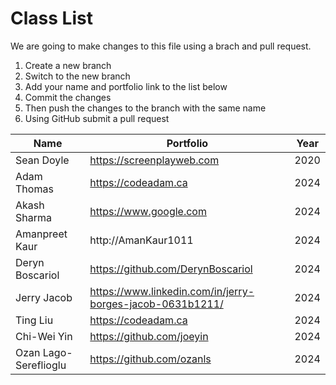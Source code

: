 # Class List

We are going to make changes to this file using a brach and pull request.

1. Create a new branch
2. Switch to the new branch
3. Add your name and portfolio link to the list below
4. Commit the changes
5. Then push the changes to the branch with the same name
6. Using GitHub submit a pull request


| Name        | Portfolio                 | Year |
| ----------- | ------------------------- | ---- |
| Sean Doyle  | https://screenplayweb.com | 2020 |
| Adam Thomas | https://codeadam.ca       | 2024 |
| Akash Sharma| https://www.google.com    | 2024 |
| Amanpreet Kaur | http://AmanKaur1011    | 2024 |
| Deryn Boscariol | https://github.com/DerynBoscariol | 2024 |
| Jerry Jacob | https://www.linkedin.com/in/jerry-borges-jacob-0631b1211/ | 2024 |
| Ting Liu    | https://codeadam.ca       | 2024 |
| Chi-Wei Yin | https://github.com/joeyin | 2024 |
| Ozan Lago-Sereflioglu | https://github.com/ozanls						 | 2024 |
